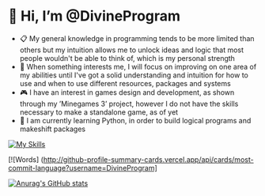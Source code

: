 # 👋 Hi, I’m @DivineProgram

- 📋 My general knowledge in programming tends to be more limited than others but my intuition allows me to unlock ideas and logic that most people wouldn't be able to think of, which is my personal strength
- 🌱 When something interests me, I will focus on improving on one area of my abilities until I've got a solid understanding and intuition for how to use and when to use different resources, packages and systems
- 🎮 I have an interest in games design and development, as shown through my ’Minegames 3’ project, however I do not have the skills necessary to make a standalone game, as of yet
- 🐍 I am currently learning Python, in order to build logical programs and makeshift packages

[![My Skills](https://skillicons.dev/icons?i=py,django,flask,sqlite,js,html,css,replit)](https://skillicons.dev)

[![Words]
(http://github-profile-summary-cards.vercel.app/api/cards/most-commit-language?username=DivineProgram]

[![Anurag's GitHub stats](https://github-readme-stats.vercel.app/api?username=DivineProgram)](https://github.com/DivineProgram/github-readme-stats)
